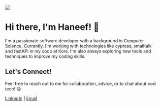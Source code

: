 ![](https://user-images.githubusercontent.com/10498744/210012254-234538ff-d198-48aa-8964-37e6fd45d227.gif)


# Hi there, I'm Haneef! 👋

I'm a passionate software developer with a background in Computer Science. Currently, I'm working with technologies like cypress, smalltalk and fastAPI in my coop at Kore. I'm also always exploring new tools and techniques to improve my coding skills.

## Let's Connect!

Feel free to reach out to me for collaboration, advice, or to chat about cool tech! 😄

[LinkedIn](https://www.linkedin.com/in/syed-haneef-623b7a218/) | [Email](mailto:haneeft2403@gmail.com)


